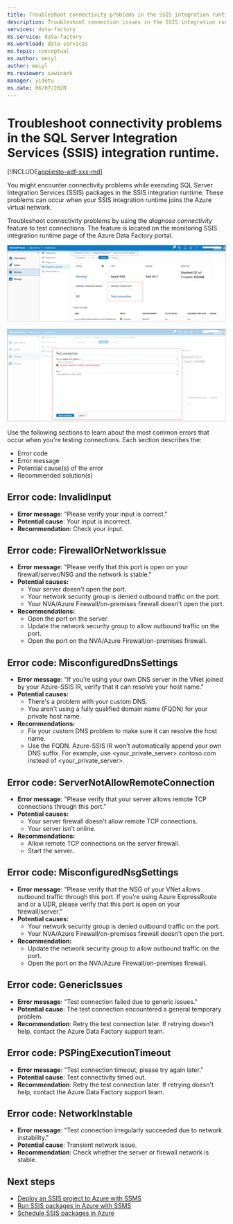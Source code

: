 ```yaml
---
title: Troubleshoot connectivity problems in the SSIS integration runtime
description: Troubleshoot connection issues in the SSIS integration runtime with the diagnose connectivity feature. 
services: data-factory
ms.service: data-factory
ms.workload: data-services
ms.topic: conceptual
ms.author: meiyl
author: meiyl
ms.reviewer: sawinark
manager: yidetu
ms.date: 06/07/2020
---
```


# Troubleshoot connectivity problems in the SQL Server Integration Services (SSIS) integration runtime.

[!INCLUDE[appliesto-adf-xxx-md](includes/appliesto-adf-xxx-md.md)]

You might encounter connectivity problems while executing SQL Server Integration Services (SSIS) packages in the SSIS integration runtime. These problems can occur when your SSIS integration runtime joins the Azure virtual network.

Troubleshoot connectivity problems by using the *diagnose connectivity* feature to test connections. The feature is located on the monitoring SSIS integration runtime page of the Azure Data Factory portal.

 ![Monitor page - diagnose connectivity](media/ssis-integration-runtime-diagnose-connectivity-faq/ssis-monitor-diagnose-connectivity.png)

 ![Monitor page - test connection](media/ssis-integration-runtime-diagnose-connectivity-faq/ssis-monitor-test-connection.png)

Use the following sections to learn about the most common errors that occur when you're testing connections. Each section describes the:

- Error code
- Error message
- Potential cause(s) of the error
- Recommended solution(s)

## Error code: InvalidInput

- **Error message**: "Please verify your input is correct."
- **Potential cause**: Your input is incorrect.
- **Recommendation**: Check your input.

## Error code: FirewallOrNetworkIssue

- **Error message**: "Please verify that this port is open on your firewall/server/NSG and the network is stable."
- **Potential causes:**
  - Your server doesn't open the port.
  - Your network security group is denied outbound traffic on the port.
  - Your NVA/Azure Firewall/on-premises firewall doesn't open the port.
- **Recommendations:**
  - Open the port on the server.
  - Update the network security group to allow outbound traffic on the port.
  - Open the port on the NVA/Azure Firewall/on-premises firewall.

## Error code: MisconfiguredDnsSettings

- **Error message**: "If you’re using your own DNS server in the VNet joined by your Azure-SSIS IR, verify that it can resolve your host name."
- **Potential causes:**
  -  There's a problem with your custom DNS.
  -  You aren't using a fully qualified domain name (FQDN) for your private host name.
- **Recommendations:**
  -  Fix your custom DNS problem to make sure it can resolve the host name.
  -  Use the FQDN. Azure-SSIS IR won't automatically append your own DNS suffix. For example, use <your_private_server>.contoso.com instead of <your_private_server>.

## Error code: ServerNotAllowRemoteConnection

- **Error message**: "Please verify that your server allows remote TCP connections through this port."
- **Potential causes:**
  -  Your server firewall doesn't allow remote TCP connections.
  -  Your server isn't online.
- **Recommendations:**
  -  Allow remote TCP connections on the server firewall.
  -  Start the server.
   
## Error code: MisconfiguredNsgSettings

- **Error message**: "Please verify that the NSG of your VNet allows outbound traffic through this port. If you’re using Azure ExpressRoute and or a UDR, please verify that this port is open on your firewall/server."
- **Potential causes:**
  -  Your network security group is denied outbound traffic on the port.
  -  Your NVA/Azure Firewall/on-premises firewall doesn't open the port.
- **Recommendation:**
  -  Update the network security group to allow outbound traffic on the port.
  -  Open the port on the NVA/Azure Firewall/on-premises firewall.

## Error code: GenericIssues

- **Error message**: "Test connection failed due to generic issues."
- **Potential cause**: The test connection encountered a general temporary problem.
- **Recommendation**: Retry the test connection later. If retrying doesn't help, contact the Azure Data Factory support team.

## Error code: PSPingExecutionTimeout

- **Error message**: "Test connection timeout, please try again later."
- **Potential cause**: Test connectivity timed out.
- **Recommendation**: Retry the test connection later. If retrying doesn't help, contact the Azure Data Factory support team.

## Error code: NetworkInstable

- **Error message**: "Test connection irregularly succeeded due to network instability."
- **Potential cause**: Transient network issue.
- **Recommendation**: Check whether the server or firewall network is stable.

## Next steps

- [Deploy an SSIS project to Azure with SSMS](https://docs.microsoft.com/sql/integration-services/ssis-quickstart-deploy-ssms)
- [Run SSIS packages in Azure with SSMS](https://docs.microsoft.com/sql/integration-services/ssis-quickstart-run-ssms)
- [Schedule SSIS packages in Azure](https://docs.microsoft.com/sql/integration-services/lift-shift/ssis-azure-schedule-packages-ssms?view=sql-server-ver15)
